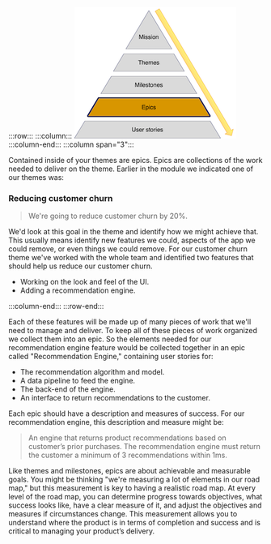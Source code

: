 :::row:::
  :::column:::
       ![Product road map epics](../media/epics.png)
  :::column-end:::
        :::column span="3":::

Contained inside of your themes are epics. Epics are collections of the work needed to deliver on the theme. Earlier in the module we indicated one of our themes was:

### Reducing customer churn

> We're going to reduce customer churn by 20%.

We'd look at this goal in the theme and identify how we might achieve that. This usually means identify new features we could, aspects of the app we could remove, or even things we could remove. For our customer churn theme we've worked with the whole team and identified two features that should help us reduce our customer churn.

* Working on the look and feel of the UI.
* Adding a recommendation engine.

 :::column-end:::
:::row-end:::

Each of these features will be made up of many pieces of work that we'll need to manage and deliver. To keep all of these pieces of work organized we collect them into an epic. So the elements needed for our recommendation engine feature would be collected together in an epic called "Recommendation Engine," containing user stories for:

* The recommendation algorithm and model.
* A data pipeline to feed the engine.
* The back-end of the engine.
* An interface to return recommendations to the customer.

Each epic should have a description and measures of success. For our recommendation engine, this description and measure might be:

> An engine that returns product recommendations based on customer’s prior purchases. The recommendation engine must return the customer a minimum of 3 recommendations within 1ms.

Like themes and milestones, epics are about achievable and measurable goals. You might be thinking "we're measuring a lot of elements in our road map," but this measurement is key to having a realistic road map. At every level of the road map, you can determine progress towards objectives, what success looks like, have a clear measure of it, and adjust the objectives and measures if circumstances change. This measurement allows you to understand where the product is in terms of completion and success and is critical to managing your product’s delivery.